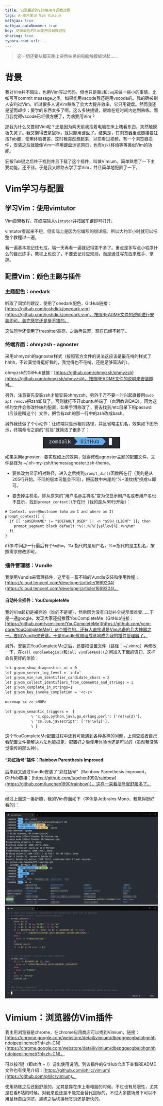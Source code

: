 ```yaml
---
title: 记录最近的Vim使用与调教过程
tags: A-技术笔记 Vim Vimium
mathjax: true
mathjax_autoNumber: true
key: 记录最近的Vim使用与调教过程
sharing: true
typora-root-url: ..
---
```


> 这一切还要从那天晚上突然失灵的电脑触摸板说起……

<!--more-->

# 背景

我对Vim并不陌生，也用Vim写过代码，但也只是靠`i`和`:wq`来做一些小的事情，比如写写commit message之类。如果能用vscode我还是用vscode的。我的确被别人安利过Vim，听过很多人说Vim熟练了会大大提升效率，它只用键盘。然而我还是望而却步：要学的东西太多了啊，这么多快捷键，很难在短时间内达到熟练。而且我觉得vscode已经很方便了，为啥要用Vim？

那我为什么又要用Vim呢？还是因为两天前我抱着电脑在床上瞎看东西，突然触摸板失灵了。我又懒得去拿鼠标，就只能用键盘了。结果是，在浏览器里点链接要狂按Tab键，使用体验极差。这时我突然想起来，以前看过视频，有一个浏览器插件，安装之后就能像Vim一样用键盘浏览网页，也有`hjkl`移动等等类似Vim的功能。

狂按Tab键之后终于找到并且下载了这个插件，叫做Vimium。简单熟悉了一下主要功能，还不错。于是我又顺路去学了学Vim，并且简单地配置了一下。

# Vim学习与配置

## 学习Vim：使用vimtutor

Vim自带教程。在终端输入`vimtutor`并按回车键即可打开。

vimtutor看起来不短，但实际上是因为它编写的很详细。所以大约半小时就可以把整个教程过一遍。

看一遍基本能记住七成，隔一天再看一遍就记得差不多了。重点是多写点小程序什么的自己练手，教程上也说了，不要去记对应规则，而是通过写东西来练手、掌握。

## 配置Vim：颜色主题与插件

### 主题配色：onedark

听取了同学的建议，使用了onedark配色，GitHub链接：[https://github.com/joshdick/onedark.vim](https://github.com/joshdick/onedark.vim)。按照README文件的说明进行安装即可，装完感觉还是挺不错的。

这位同学还使用了treesitter高亮，之后再说罢，现在已经不赖了。

### 终端界面：ohmyzsh - agnoster

采用ohmyzsh的agnoster样式（按照官方文件的说法这应该是最花哨的样式了hhhh，不过真觉得挺好看的，我觉得也不花哨，还是足够简洁的）。

ohmyzsh的GitHub链接：[https://github.com/ohmyzsh/ohmyzsh](https://github.com/ohmyzsh/ohmyzsh)。按照README文件的说明来安装即可。

另外，注意要先安装zsh才能安装ohmyzsh，另外千万不要一时兴起直接用`sudo apt remove`把zsh卸载了，否则就打不开ubuntu终端了（血泪教训QAQ）。因为这样的文件会修改终端的配置，如果手滑修改了，要去找到/etc目录下的passwd（应该是叫这个）文件，把含有zsh的那一行中的zsh改成bash。

另外我还做了个小动作：让终端只显示相对路径，并且省略主机名，效果如下图所示，终端命令之前的“前摇”就简洁了很多了：

<center><img src="/assets/images/Vim/1.png" alt="1" style="zoom: 80%;" /></center>

如果采用agnoster，要实现如上的效果，就得修改agnoster主题的配置文件，文件路径为 \~/.oh-my-zsh/themes/agnoster.zsh-theme。

- 要修改为显示相对路径，进入之后找到`prompt_dir()`函数所在行（我的是从205行开始，不同的版本可能会不同），把函数中末尾的“%+浪纹线”换成`%c`即可。

- 要去掉主机名，即从原来的“用户名@主机名”变为仅显示用户名或者用户名也不显示，找到`prompt_context()`所在行（我的是从89行开始）：

``` shell
# Context: user@hostname (who am I and where am I)
prompt_context() {
  if [[ "$USERNAME" != "$DEFAULT_USER" || -n "$SSH_CLIENT" ]]; then
    prompt_segment black default "%(!.%{%F{yellow}%}.)%n@%m"
  fi
}
```

if和fi中间那一行最后有个`%n@%m`，%n指代的是用户名，%m指代的是主机名，按照需求修改即可。

### 插件管理器：Vundle

我使用Vundle来管理插件，这里有一篇不错的Vundle安装和使用教程：[https://cloud.tencent.com/developer/article/1669204](https://cloud.tencent.com/developer/article/1669204)。

#### 自动补全插件：YouCompleteMe

我的Vim起初是裸奔的（谁的不是呢），然后因为没有自动补全提示很难受……于是一通google，发现大家还挺推荐YouCompleteMe（GitHub链接：[https://github.com/ycm-core/YouCompleteMe](https://github.com/ycm-core/YouCompleteMe)）这个插件的，还有人直接说是Vim必备的几大神器之一。要用Vundle来安装，于是Vundle就顺理成章地成为我的插件管理器了。

另外，安装完YouCompleteMe之后，还要把设置文件（路径：~/.vimrc）再修改一下，在`call vundle#begin()`和`call vundle#end()`之间加入下面的语句，这样会有更好的体验：

``` shell
let g:ycm_show_diagnostics_ui = 0
let g:ycm_server_log_level = 'info'
let g:ycm_min_num_identifier_candidate_chars = 2
let g:ycm_collect_identifiers_from_comments_and_strings = 1
let g:ycm_complete_in_strings=1
let g:ycm_key_invoke_completion = '<c-z>'

noremap <c-z> <NOP>

let g:ycm_semantic_triggers =  {
            \ 'c,cpp,python,java,go,erlang,perl': ['re!\w{2}'],
            \ 'cs,lua,javascript': ['re!\w{2}'],
            \ }
```

这个YouCompleteMe配置过程中还有可能遇到各种各样的问题，上网查或者自己看配置文件猜解决方法也能搞定。配置好之后使用体验也还是可以的（虽然我没感觉像传的那么神）。

#### “彩虹括号”插件：Rainbow Parenthesis Improved

后来我又通过Vundle安装了“彩虹括号”（Rainbow Parenthesis Improved，GitHub链接：[https://github.com/luochen1990/rainbow](https://github.com/luochen1990/rainbow)）。这样一来看括号就舒服多了。

---

经过上面这一番折腾，我的Vim界面如下（字体是Jetbrains Mono，我觉得挺好看的）：

<center><img src="/assets/images/Vim/2.png" alt="2" style="zoom: 80%;" /></center>

<center><img src="/assets/images/Vim/3.png" alt="3" style="zoom: 80%;" /></center>

# Vimium：浏览器仿Vim插件

我主用浏览器是chrome，在chrome应用商店可以找到Vimium，链接：[https://chrome.google.com/webstore/detail/vimium/dbepggeogbaibhgnhhndojpepiihcmeb?hl=zh-CN](https://chrome.google.com/webstore/detail/vimium/dbepggeogbaibhgnhhndojpepiihcmeb?hl=zh-CN)。

可以按?键（即shift + /）调出使用说明。到该插件的GitHub仓库下查看README文件也有使用介绍：[https://github.com/philc/vimium](https://github.com/philc/vimium)。

使用熟练之后还挺舒服的，尤其是靠在床上看电脑的时候。不过也有局限性，尤其是在看B站的时候。对我来说还是不能完全替代鼠标的，不过大多数场景下可以不用鼠标自由浏览，熟练之后切换标签页还是挺快的。